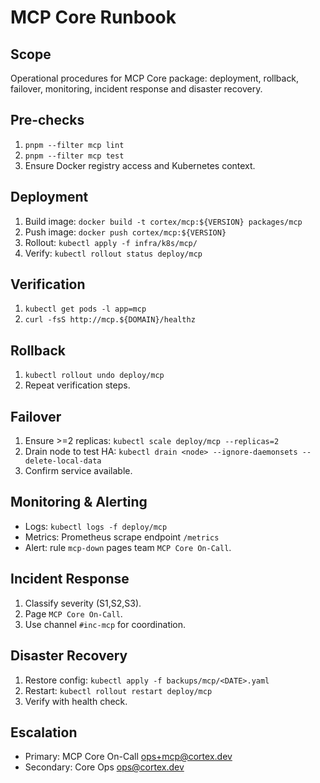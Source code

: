 # MCP Core Runbook

## Scope
Operational procedures for MCP Core package: deployment, rollback, failover, monitoring, incident response and disaster recovery.

## Pre-checks
1. `pnpm --filter mcp lint`
2. `pnpm --filter mcp test`
3. Ensure Docker registry access and Kubernetes context.

## Deployment
1. Build image: `docker build -t cortex/mcp:${VERSION} packages/mcp`
2. Push image: `docker push cortex/mcp:${VERSION}`
3. Rollout: `kubectl apply -f infra/k8s/mcp/`
4. Verify: `kubectl rollout status deploy/mcp`

## Verification
1. `kubectl get pods -l app=mcp`
2. `curl -fsS http://mcp.${DOMAIN}/healthz`

## Rollback
1. `kubectl rollout undo deploy/mcp`
2. Repeat verification steps.

## Failover
1. Ensure >=2 replicas: `kubectl scale deploy/mcp --replicas=2`
2. Drain node to test HA: `kubectl drain <node> --ignore-daemonsets --delete-local-data`
3. Confirm service available.

## Monitoring & Alerting
- Logs: `kubectl logs -f deploy/mcp`
- Metrics: Prometheus scrape endpoint `/metrics`
- Alert: rule `mcp-down` pages team `MCP Core On-Call`.

## Incident Response
1. Classify severity (S1,S2,S3).
2. Page `MCP Core On-Call`.
3. Use channel `#inc-mcp` for coordination.

## Disaster Recovery
1. Restore config: `kubectl apply -f backups/mcp/<DATE>.yaml`
2. Restart: `kubectl rollout restart deploy/mcp`
3. Verify with health check.

## Escalation
- Primary: MCP Core On-Call <ops+mcp@cortex.dev>
- Secondary: Core Ops <ops@cortex.dev>
